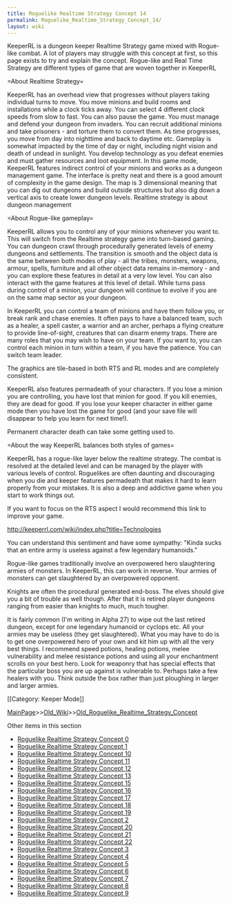 ```yaml
---
title: Roguelike Realtime Strategy Concept 14
permalink: Roguelike_Realtime_Strategy_Concept_14/
layout: wiki
---
```

KeeperRL is a dungeon keeper Realtime Strategy game mixed with Rogue-like combat. A lot of players may struggle with this concept at first, so this page exists to try and explain the concept.
 Rogue-like and Real Time Strategy are different types of game that are woven together in KeeperRL

=About Realtime Strategy=

KeeperRL has an overhead view that progresses without players taking individual turns to move. You move minions and build rooms and installations while a clock ticks away. You can select 4 different clock speeds from slow to fast. You can also pause the game. You must manage and defend your dungeon from invaders. You can recruit additional minions and take prisoners - and torture them to convert them. As time progresses, you move from day into nighttime and back to daytime etc. Gameplay is somewhat impacted by the time of day or night, including night vision and death of undead in sunlight. You develop technology as you defeat enemies and must gather resources and loot equipment. In this game mode, KeeperRL features indirect control of your minions and works as a dungeon management game. The interface is pretty neat and there is a good amount of complexity in the game design. The map is 3 dimensional meaning that you can dig out dungeons and build outside structures but also dig down a vertical axis to create lower dungeon levels.
 Realtime strategy is about dungeon management

=About Rogue-like gameplay=

KeeperRL allows you to control any of your minions whenever you want to. This will switch from the Realtime strategy game into turn-based gaming. You can dungeon crawl through procedurally generated levels of enemy dungeons and settlements. The transition is smooth and the object data is the same between both modes of play - all the tribes, monsters, weapons, armour, spells, furniture and all other object data remains in-memory - and you can explore these features in detail at a very low level. You can also interact with the game features at this level of detail. While turns pass during control of a minion, your dungeon will continue to evolve if you are on the same map sector as your dungeon.

In KeeperRL you can control a team of minions and have them follow you, or break rank and chase enemies. It often pays to have a balanced team, such as a healer, a spell caster, a warrior and an archer, perhaps a flying creature to provide line-of-sight, creatures that can disarm enemy traps. There are many roles that you may wish to have on your team. If you want to, you can control each minion in turn within a team, if you have the patience. You can switch team leader.

The graphics are tile-based in both RTS and RL modes and are completely consistent.

KeeperRL also features permadeath of your characters. If you lose a minion you are controlling, you have lost that minion for good. If you kill enemies, they are dead for good. If you lose your keeper character in either game mode then you have lost the game for good (and your save file will disappear to help you learn for next time!).

 Permanent character death can take some getting used to.

=About the way KeeperRL balances both styles of games=

KeeperRL has a rogue-like layer below the realtime strategy. The combat is resolved at the detailed level and can be managed by the player with various levels of control. Roguelikes are often daunting and discouraging when you die and keeper features permadeath that makes it hard to learn properly from your mistakes. It is also a deep and addictive game when you start to work things out.

If you want to focus on the RTS aspect I would recommend this link to improve your game.

http://keeperrl.com/wiki/index.php?title=Technologies

You can understand this sentiment and have some sympathy:
 &quot;Kinda sucks that an entire army is useless against a few legendary humanoids.&quot;

Rogue-like games traditionally involve an overpowered hero slaughtering armies of monsters. In KeeperRL, this can work in reverse. Your armies of monsters can get slaughtered by an overpowered opponent.

Knights are often the procedural generated end-boss. The elves should give you a bit of trouble as well though. After that it is retired player dungeons ranging from easier than knights to much, much tougher. 

It is fairly common (I'm writing in Alpha 27) to wipe out the last retired dungeon, except for one legendary humanoid or cyclops etc. All your armies may be useless (they get slaughtered). What you may have to do is to get one overpowered hero of your own and kit him up with all the very best things. I recommend speed potions, healing potions, melee vulnerability and melee resistance potions and using all your enchantment scrolls on your best hero. Look for weaponry that has special effects that the particular boss you are up against is vulnerable to. Perhaps take a few healers with you. Think outside the box rather than just ploughing in larger and larger armies.

[[Category: Keeper Mode]]

[MainPage](/keeperrl_wiki/ "wikilink")>>[Old_Wiki](/keeperrl_wiki/Old_Wiki "wikilink")>>[Old_Roguelike_Realtime_Strategy_Concept](/keeperrl_wiki/Old_Roguelike_Realtime_Strategy_Concept "wikilink")

Other items in this section
-    [Roguelike Realtime Strategy Concept 0](/keeperrl_wiki/Roguelike_Realtime_Strategy_Concept_0 "wikilink")
-    [Roguelike Realtime Strategy Concept 1](/keeperrl_wiki/Roguelike_Realtime_Strategy_Concept_1 "wikilink")
-    [Roguelike Realtime Strategy Concept 10](/keeperrl_wiki/Roguelike_Realtime_Strategy_Concept_10 "wikilink")
-    [Roguelike Realtime Strategy Concept 11](/keeperrl_wiki/Roguelike_Realtime_Strategy_Concept_11 "wikilink")
-    [Roguelike Realtime Strategy Concept 12](/keeperrl_wiki/Roguelike_Realtime_Strategy_Concept_12 "wikilink")
-    [Roguelike Realtime Strategy Concept 13](/keeperrl_wiki/Roguelike_Realtime_Strategy_Concept_13 "wikilink")
-    [Roguelike Realtime Strategy Concept 15](/keeperrl_wiki/Roguelike_Realtime_Strategy_Concept_15 "wikilink")
-    [Roguelike Realtime Strategy Concept 16](/keeperrl_wiki/Roguelike_Realtime_Strategy_Concept_16 "wikilink")
-    [Roguelike Realtime Strategy Concept 17](/keeperrl_wiki/Roguelike_Realtime_Strategy_Concept_17 "wikilink")
-    [Roguelike Realtime Strategy Concept 18](/keeperrl_wiki/Roguelike_Realtime_Strategy_Concept_18 "wikilink")
-    [Roguelike Realtime Strategy Concept 19](/keeperrl_wiki/Roguelike_Realtime_Strategy_Concept_19 "wikilink")
-    [Roguelike Realtime Strategy Concept 2](/keeperrl_wiki/Roguelike_Realtime_Strategy_Concept_2 "wikilink")
-    [Roguelike Realtime Strategy Concept 20](/keeperrl_wiki/Roguelike_Realtime_Strategy_Concept_20 "wikilink")
-    [Roguelike Realtime Strategy Concept 21](/keeperrl_wiki/Roguelike_Realtime_Strategy_Concept_21 "wikilink")
-    [Roguelike Realtime Strategy Concept 22](/keeperrl_wiki/Roguelike_Realtime_Strategy_Concept_22 "wikilink")
-    [Roguelike Realtime Strategy Concept 3](/keeperrl_wiki/Roguelike_Realtime_Strategy_Concept_3 "wikilink")
-    [Roguelike Realtime Strategy Concept 4](/keeperrl_wiki/Roguelike_Realtime_Strategy_Concept_4 "wikilink")
-    [Roguelike Realtime Strategy Concept 5](/keeperrl_wiki/Roguelike_Realtime_Strategy_Concept_5 "wikilink")
-    [Roguelike Realtime Strategy Concept 6](/keeperrl_wiki/Roguelike_Realtime_Strategy_Concept_6 "wikilink")
-    [Roguelike Realtime Strategy Concept 7](/keeperrl_wiki/Roguelike_Realtime_Strategy_Concept_7 "wikilink")
-    [Roguelike Realtime Strategy Concept 8](/keeperrl_wiki/Roguelike_Realtime_Strategy_Concept_8 "wikilink")
-    [Roguelike Realtime Strategy Concept 9](/keeperrl_wiki/Roguelike_Realtime_Strategy_Concept_9 "wikilink")
